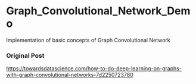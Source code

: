 # Graph_Convolutional_Network_Demo
Implementation of basic concepts of Graph Convolutional Network


### Original Post
https://towardsdatascience.com/how-to-do-deep-learning-on-graphs-with-graph-convolutional-networks-7d2250723780
